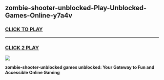 
## zombie-shooter-unblocked-Play-Unblocked-Games-Online-y7a4v
<h3>
<a href="https://premium76.site?title=zombie-shooter-unblocked&ref=25A">CLICK TO PLAY</a></h3>
<hr>

<h3>
<a href="https://premium76.site?title=zombie-shooter-unblocked&ref=25A">CLICK 2 PLAY</a>
  
</h3>

<a href="https://premium76.site?title=zombie-shooter-unblocked&ref=25A"><img src="https://clearcache.store/games.png"></a>


**zombie-shooter-unblocked games unblocked: Your Gateway to Fun and Accessible Online Gaming**

